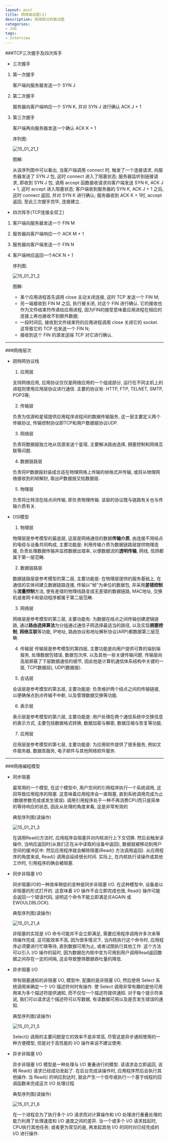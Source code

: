 ```yaml
---
layout: post
title: 网络面试题(1)
description: 网络部分的面试题
categories:
- Job
tags:
- Interview
---
```


###TCP三次握手及四次挥手
- 三次握手

1. 第一次握手

	客户端向服务器发送一个 SYN J

2. 第二次握手

    服务器向客户端响应一个 SYN K, 并对 SYN J 进行确认 ACK J + 1

3. 第三次握手

	客户端再向服务器发送一个确认 ACK K + 1

	序列图:

    ![15_01_21_1][15_01_21_1]

	图解:

    从该序列图中可以看出, 当客户端调用 connect 时, 触发了一个连接请求, 向服务器发送了 SYN J 包, 这时 connect 进入了阻塞状态; 服务器监听到链接请求, 即收到 SYN J 包, 调用 accept 函数接收请求向客户端发送 SYN K, ACK J + 1, 这时 accept 进入阻塞状态; 客户端收到服务器的 SYN K, ACK J + 1 之后, 这时 connect 返回, 并对 SYN K 进行确认; 服务器收到 ACK K + 1时, accept 返回, 至此三次握手完毕, 连接建立.

- 四次挥手(TCP连接全双工)

1. 客户端向服务器发送一个 FIN M

2. 服务器向客户端响应一个 ACK M + 1

3. 服务器向客户端发送一个 FIN N

4. 客户端响应返回一个ACK N + 1

	序列图:

     ![15_01_21_2][15_01_21_2]

     图解:

     + 某个应用进程首先调用 close 主动关闭连接, 这时 TCP 发送一个 FIN M;
     + 另一端接收到 FIN M 之后, 执行被关闭, 对这个 FIN 进行确认. 它的接收也作为文件结束符传递给应用进程, 因为FIN的接受意味着应用进程在相应的连接上再也接收不到额外数据;
     + 一段时间后, 接收到文件结束符的应用进程调用 close 关闭它的 socket. 这导致它的 TCP 也发送一个 FIN N;
     + 接收到这个 FIN 的源发送端 TCP 对它进行确认.


-----

###网络层次

- 因特网协议栈

	1. 应用层

	支持网络应用, 应用协议仅仅是网络应用的一个组成部分, 运行在不同主机上的进程则使用应用层协议进行通信. 主要的协议有: HTTP, FTP, TELNET, SMTP, POP3等;

	2. 传输层

	负责为信源和星宿提供应用程序进程间的数据传输服务, 这一层主要定义两个传输协议, 传输控制协议即TCP和用户数据报协议UDP.

	3. 网络层

	负责将数据报独立地从信源发送个星宿, 主要解决路由选择, 拥塞控制和网络互联等问题.

	4. 数据链路层

	负责将IP数据报封装成合适在物理网络上传输的帧格式并传输, 或将从物理网络接收到的帧解封, 取出IP数据报交给数据层.

	5. 物理层

	负责将比特流在结点间传输, 即负责物理传输. 该层的协议既与链路有关也与传输介质有关.

- OSI模型

	1. 物理层

	物理层是参考模型的最底层, 这层是网络通信的数据**传输介质**, 由连接不用结点的电缆与设备共同构成, 主要功能是: 利用传输介质为数据链路层提供物理连接, 负责处理数据传输并监控数据出错率, 以便数据流的**透明传输**, 网线, 信鸽都属于第一层范畴.

	2. 数据链路层

	数据链路层是参考模型的第二层, 主要功能是: 在物理层提供的服务基础上, 在通信的实体间建立数据链路连接, 传输以"帧"为单位的数据包, 并采用**差错控制**与**流量控制**方法, 使有差错的物理线路变成无差错的数据链路, MAC地址, 交换机或者网卡和驱动程序都属于第二层范畴.

	3. 网络层

	网络层是参考模型的第三层, 主要功能有: 为数据在结点之间传输创建逻辑链路, 通过**路由选择算法**为分组通过通信子网选择最适当的路径, 以及实现**拥塞控制**, **网络互联**等功能, IP地址, 路由协议和地址解析协议(ARP)都数据第三层范畴.

	4. 传输层
	传输层是参考模型的第四层, 主要功能是向用户提供可靠的端到端服务, 处理数据包错误, 数据包次序, 以及其他一些关键传输问题. 传输层向高层屏蔽了下层数据通信的细节, 因此他是计算机通信体系结构中关键的一层, TCP(数据段), UDP(数据报).

	5. 会话层

	会话层是参考模型的第五层, 主要功能是: 负责维护两个结点之间的传输链接, 以便确保点到点传输不中断, 以及管理数据交换等功能.

	6. 表示层

	表示层是参考模型的第六层, 主要功能是: 用户处理在两个通信系统中交换信息的表示方式, 主要包括数据格式转换, 数据加密与解密, 数据压缩与恢复等功能.

	7. 应用层

	应用层是参考模型的第七层, 主要功能是: 为应用软件提供了很多服务, 例如文件服务器, 数据库服务, 电子邮件与其他网络软件服务.


-----

###网络编程模型

- 同步阻塞

	最常用的一个模型, 在这个模型中, 用户空间的引用程序执行一个系统调用, 这回导致应用程序的阻塞. 这意味着应用程序会一直阻塞, 直到系统调用完成为止(数据参数完成或发生错误). 调用引用程序处于一种不再消费CPU而只是简单的等待响应的状态, 因此从处理的角度来看, 这是非常有效的

	典型序列图(读操作)

	![15_01_21_3][15_01_21_3]

	在调用Read()方法时, 应用程序会阻塞并对内核进行上下文切换. 然后会触发读操作, 当响应返回时(从我们正在从中读取的设备中返回), 数据就被移动到用户空间的缓冲区中. 然后应用程序就会解除阻塞(Read() 方法调用返回).
	从应用程序的角度来说, Read() 调用会延续很长时间. 实际上, 在内核执行读操作或其他工作时, 引用程序的确会被阻塞.

- 同步非阻塞 I/O

	同步阻塞I/O的一种效率稍低的变种是同步非阻塞 I/O. 在这种模型中, 设备是以非阻塞的形式打开的. 这意味着 I/O 操作不会立即完成也很, Read() 操作可能会返回一个错误代码, 说明这个命令不能立即满足(EAGAIN 或 EWOULDBLOCK).

	典型序列图(读操作)

	![15_01_21_4][15_01_21_4]

	非阻塞的实现是 I/O 命令可能并不会立即满足, 需要应用程序调用许多次来等待操作完成. 这可能效率不高, 因为很多情况下, 当内核执行这个命令时, 应用程序必须要进行忙碌等待, 直到数据可用为止, 或者试图执行其他工作. 这个方法可以引入 I/O 操作的延时, 因为数据在内核中变为可用到用户调用Read返回数据之间存在一定的间隔, 这会导致整体数据吞吐量的降低.

- 异步阻塞 I/O

	带有阻塞通知的非阻塞 I/O, 模型中, 配置的是非阻塞 I/O, 然后使用 Select 系统调用来确定一个 I/O 描述符何时有操作. 使 Select 调用非常有趣的是他可用用来为多个描述符提供通知, 而不仅仅一个描述符提供通知. 对于每个提示符来说, 我们可以请求这个描述符可以写数据, 有读数据可用以及是否发生错误的通知.

	典型序列图(读操作)

	![15_01_21_5][15_01_21_5]

	Select() 调用的主要问题是它的效率不是非常高, 尽管这是异步通知使用的一种方便模型, 但是对于高性能的 I/O 操作来说不建议使用.

- 异步非阻塞 I/O

	异步非阻塞 I/O 模型是一种处理与 I/O 重叠进行的模型. 读请求会立即返回, 说明 Read() 请求已经成功发起了. 在后台完成读操作时, 应用程序然后会执行其他操作. 当 Read() 的响应到达时, 就会产生一个信号或执行一个基于线程的回调函数来完成这次 I/O 处理过程.

	典型序列图(读操作)

	![15_01_21_6][15_01_21_6]

	在一个进程总为了执行多个 I/O 请求而对计算操作和 I/O 处理进行重叠处理的能力利用了处理速度和 I/O 速度之间的差异. 当一个或多个 I/O 请求挂起时, CPU执行其他任务; 或者更为常见的是, 再发起其他 I/O 的同时对已经完成的 I/O 进行操作.






[15_01_21_1]:http://7u2ntw.com1.z0.glb.clouddn.com/job/15_01_21_1.png
[15_01_21_2]:http://7u2ntw.com1.z0.glb.clouddn.com/job/15_01_21_2.png
[15_01_21_3]:http://7u2ntw.com1.z0.glb.clouddn.com/job/15_01_21_3.png
[15_01_21_4]:http://7u2ntw.com1.z0.glb.clouddn.com/job/15_01_21_4.png
[15_01_21_5]:http://7u2ntw.com1.z0.glb.clouddn.com/job/15_01_21_5.png
[15_01_21_6]:http://7u2ntw.com1.z0.glb.clouddn.com/job/15_01_21_6.png